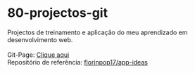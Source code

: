 # 80-projectos-git
Projectos de treinamento e aplicação do meu aprendizado em desenvolvimento web.<br><br>
Git-Page: <a href="florencioGoncalves.github.io/80-projectos-git/">Clique aqui</a><br>
Repositório de referência: <a href="https://github.com/florinpop17/app-ideas">florinpop17/app-ideas</a>
